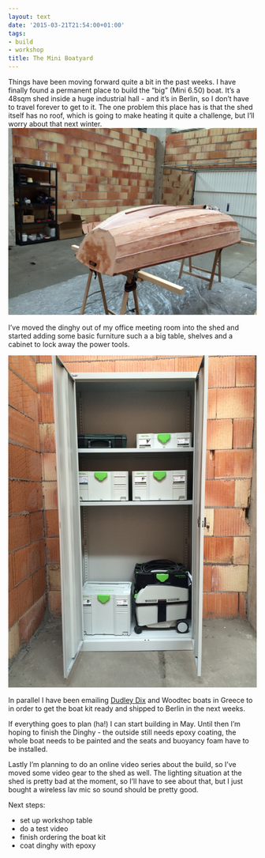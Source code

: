 ```yaml
---
layout: text
date: '2015-03-21T21:54:00+01:00'
tags:
- build
- workshop
title: The Mini Boatyard
---
```

Things have been moving forward quite a bit in the past weeks. I have finally found a permanent place to build the “big” (Mini 6.50) boat. It’s a 48sqm shed inside a huge industrial hall - and it’s in Berlin, so I don’t have to travel forever to get to it. The one problem this place has is that the shed itself has no roof, which is going to make heating it quite a challenge, but I’ll worry about that next winter.
![](/photos/IMG_5478.jpg)

I’ve moved the dinghy out of my office meeting room into the shed and started adding some basic furniture such a a big table, shelves and a cabinet to lock away the power tools.

![](/photos/IMG_5481.jpg)

In parallel I have been emailing [Dudley Dix](http://dixdesign.com) and Woodtec boats in Greece to in order to get the boat kit ready and shipped to Berlin in the next weeks.

If everything goes to plan (ha!) I can start building in May. Until then I’m hoping to finish the Dinghy - the outside still needs epoxy coating, the whole boat needs to be painted and the seats and buoyancy foam have to be installed.

Lastly I’m planning to do an online video series about the build, so I’ve moved some video gear to the shed as well. The lighting situation at the shed is pretty bad at the moment, so I’ll have to see about that, but I just bought a wireless lav mic so sound should be pretty good.

Next steps:

*   set up workshop table
*   do a test video
*   finish ordering the boat kit
*   coat dinghy with epoxy
